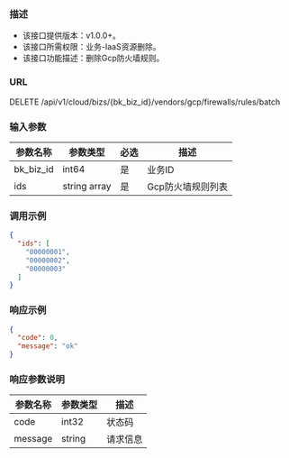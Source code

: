 ### 描述

- 该接口提供版本：v1.0.0+。
- 该接口所需权限：业务-IaaS资源删除。
- 该接口功能描述：删除Gcp防火墙规则。

### URL

DELETE /api/v1/cloud/bizs/{bk_biz_id}/vendors/gcp/firewalls/rules/batch

### 输入参数

| 参数名称        | 参数类型         | 必选     | 描述         |
|-------------|--------------|--------|------------|
| bk_biz_id   | int64        | 是      | 业务ID       |
| ids         | string array | 是      | Gcp防火墙规则列表 |

### 调用示例

```json
{
  "ids": [
    "00000001",
    "00000002",
    "00000003"
  ]
}
```

### 响应示例

```json
{
  "code": 0,
  "message": "ok"
}
```

### 响应参数说明

| 参数名称    | 参数类型   | 描述   |
|---------|--------|------|
| code    | int32  | 状态码  |
| message | string | 请求信息 |
